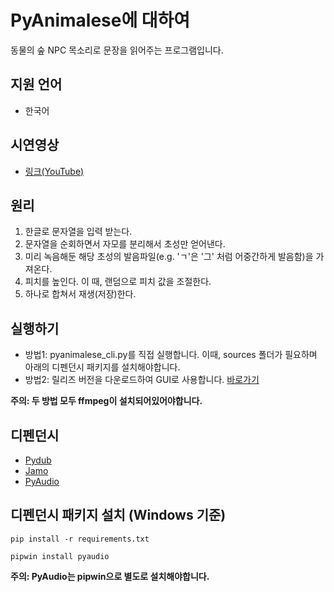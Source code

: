 # PyAnimalese에 대하여
동물의 숲 NPC 목소리로 문장을 읽어주는 프로그램입니다.

## 지원 언어
- 한국어

## 시연영상
- [링크(YouTube)](https://www.youtube.com/watch?v=MsUTd79QnuI)

## 원리
1. 한글로 문자열을 입력 받는다.
2. 문자열을 순회하면서 자모를 분리해서 초성만 얻어낸다.
3. 미리 녹음해둔 해당 초성의 발음파일(e.g. 'ㄱ'은 '그' 처럼 어중간하게 발음함)을 가져온다.
4. 피치를 높인다. 이 때, 랜덤으로 피치 값을 조절한다.
5. 하나로 합쳐서 재생(저장)한다.

## 실행하기
- 방법1: pyanimalese_cli.py를 직접 실행합니다. 이때, sources 폴더가 필요하며 아래의 디펜던시 패키지를 설치해야합니다.
- 방법2: 릴리즈 버전을 다운로드하여 GUI로 사용합니다. [바로가기](https://github.com/hwi-middle/PyAnimalese/releases)

<b>주의: 두 방법 모두 ffmpeg이 설치되어있어야합니다.</b>

## 디펜던시
- [Pydub](https://github.com/jiaaro/pydub)
- [Jamo](https://github.com/JDongian/python-jamo)
- [PyAudio](https://people.csail.mit.edu/hubert/pyaudio/)

## 디펜던시 패키지 설치 (Windows 기준)
```pip install -r requirements.txt```

```pipwin install pyaudio```

<b>주의: PyAudio는 pipwin으로 별도로 설치해야합니다.</b>

